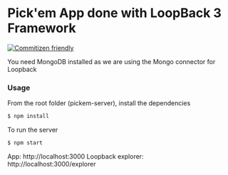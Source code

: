 # Pick'em App done with LoopBack 3 Framework

[![Commitizen friendly](https://img.shields.io/badge/commitizen-friendly-brightgreen.svg)](http://commitizen.github.io/cz-cli/)


You need MongoDB installed as we are using the Mongo connector for Loopback

### Usage

From the root folder (pickem-server), install the dependencies

```sh
$ npm install
```
To run the server

```sh
$ npm start
```

App:
http://localhost:3000
Loopback explorer:
http://localhost:3000/explorer
